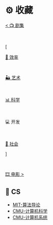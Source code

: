 # ⚙️ 收藏


<div class="nav-tab">
  <a href="../drama"><p class="not">< 📺 剧集</p></a>&nbsp;&nbsp;
  <p class="bord">[</p>
  <a href="../tool"><p class="not">🧩 效率</p></a>&nbsp;
  <a href="../tool-art"><p class="not">🏜️ 艺术</p></a>&nbsp;
  <a href="../tool-sci"><p class="not">📊 科学</p></a>&nbsp;
  <p class="now">💻 开发</p>&nbsp;
  <a href="../tool-social"><p class="not">🚄 社会</p></a>
  <p class="bord">]</p>&nbsp;&nbsp;
  <a href="../movies"><p class="not">🎞️ 电影 ></p></a>
</div>

<h2>🔖 CS</h2>

- [MIT-算法导论](https://www.bilibili.com/video/BV1Kx411f7bL)
- [CMU-计算机科学](https://www.bilibili.com/video/BV1Mu411Z7LJ)
- [CMU-计算机系统](https://www.bilibili.com/video/BV1iW411d7hd)

